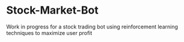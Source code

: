 # Stock-Market-Bot
Work in progress for a stock trading bot using reinforcement learning techniques to maximize user profit
